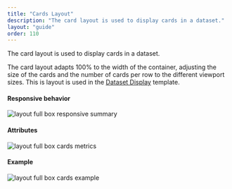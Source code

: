 ```yaml
---
title: "Cards Layout"
description: "The card layout is used to display cards in a dataset."
layout: "guide"
order: 110
---
```


The card layout is used to display cards in a dataset.

The card layout adapts 100% to the width of the container, adjusting the size of the cards and the number of cards per row to the different viewport sizes. This is layout is used in the [Dataset Display](lexicon/core-components/dataset_display) template.

#### Responsive behavior

![layout full box responsive summary](/images/lexicon/layoutfbcardssummary.jpg)

#### Attributes

![layout full box cards metrics](/images/lexicon/layoutfbcardsmetrics.jpg)

#### Example

![layout full box cards example](/images/lexicon/layoutfbcardsexample.jpg)